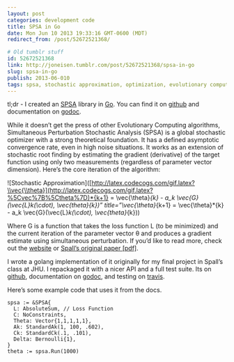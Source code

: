 ```yaml
---
layout: post
categories: development code
title: SPSA in Go
date: Mon Jun 10 2013 19:33:16 GMT-0600 (MDT)
redirect_from: /post/52672521368/

# Old tumblr stuff
id: 52672521368
link: http://joneisen.tumblr.com/post/52672521368/spsa-in-go
slug: spsa-in-go
publish: 2013-06-010
tags: spsa, stochastic approximation, optimization, evolutionary computing, stochastics, golang, math
---
```



tl;dr - I created an [SPSA](http://jhuapl.edu/SPSA) library in [Go](http://golang.org). You can find it on [github](https://github.com/yanatan16/golang-spsa) and documentation on [godoc](http://godoc.org/github.com/yanatan16/golang-spsa).

While it doesn’t get the press of other Evolutionary Computing algorithms, Simultaneous Perturbation Stochastic Analysis (SPSA) is a global stochastic optimizer with a strong theoretical foundation. It has a defined asymptotic convergence rate, even in high noise situations. It works as an extension of stochastic root finding by estimating the gradient (derivative) of the target function using only two measurements (regardless of parameter vector dimension). Here’s the core iteration of the algorithm:

![Stochastic Approximation]([http://latex.codecogs.com/gif.latex?\\vec{\\theta}](http://latex.codecogs.com/gif.latex?%5Cvec%7B%5Ctheta%7D)*{k+1} = \\vec{\\theta}*{k} - a\_k \\vec{G}(\\vec{L}*k(\\cdot), \\vec{theta}*{k})” title=”\\vec{\\theta}*{k+1} = \\vec{\\theta}*{k} - a\_k \\vec{G}(\\vec{L}*k(\\cdot), \\vec{theta}*{k}))

Where G is a function that takes the loss function L (to be minimized) and the current iteration of the parameter vector θ and produces a gradient estimate using simultaneous perturbation. If you’d like to read more, check out the [website](http://jhuapl.edu/SPSA) or [Spall’s original paper [pdf]](http://jhuapl.edu/SPSA/PDF-SPSA/Spall_An_Overview.PDF).

I wrote a golang implementation of it originally for my final project in Spall’s class at JHU. I repackaged it with a nicer API and a full test suite. Its on [github](https://github.com/yanatan16/golang-spsa), documentation on [godoc](http://godoc.org/github.com/yanatan16/golang-spsa), and testing on [travis](http://travis-ci.org/yanatan16/golang-spsa).

Here’s some example code that uses it from the docs.

    spsa := &SPSA{
      L: AbsoluteSum, // Loss Function
      C: NoConstraints,
      Theta: Vector{1,1,1,1,1},
      Ak: StandardAk(1, 100, .602),
      Ck: StandardCk(.1, .101),
      Delta: Bernoulli{1},
    }
    theta := spsa.Run(1000)

